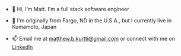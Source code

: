 - 👋 Hi, I’m Matt. I'm a full stack software engineer

- 🏡 I'm originally from Fargo, ND in the U.S.A., but I currently live in Kumamoto, Japan

- 📫 Email me at [matthew.b.kurtti@gmail.com](matthew.b.kurtti@gmail.com) or connect with me on [LinkedIn](https://www.linkedin.com/in/matthew-kurtti-737ab2123/)

<!---
matthewkurtti/matthewkurtti is a ✨ special ✨ repository because its `README.md` (this file) appears on your GitHub profile.
You can click the Preview link to take a look at your changes.
--->
